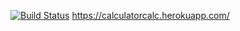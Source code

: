 [![Build Status](https://travis-ci.com/SpidMachine/herokku.svg?branch=master)](https://travis-ci.com/andy-aa/html)
https://calculatorcalc.herokuapp.com/
